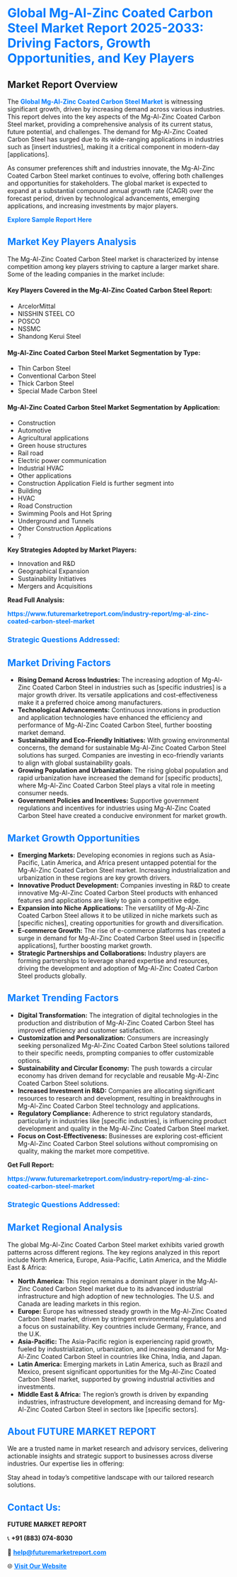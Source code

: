 <h1 style="color: #007BFF;">Global Mg-Al-Zinc Coated Carbon Steel Market Report 2025-2033: Driving Factors, Growth Opportunities, and Key Players</h1>

<section id="overview">
<h2>Market Report Overview</h2>
<p>The <a href="https://www.futuremarketreport.com/industry-report/mg-al-zinc-coated-carbon-steel-market" style="color: #007BFF; text-decoration: none;"><strong>Global Mg-Al-Zinc Coated Carbon Steel Market</strong></a> is witnessing significant growth, driven by increasing demand across various industries. This report delves into the key aspects of the Mg-Al-Zinc Coated Carbon Steel market, providing a comprehensive analysis of its current status, future potential, and challenges. The demand for Mg-Al-Zinc Coated Carbon Steel has surged due to its wide-ranging applications in industries such as [insert industries], making it a critical component in modern-day [applications].</p>
<p>As consumer preferences shift and industries innovate, the Mg-Al-Zinc Coated Carbon Steel market continues to evolve, offering both challenges and opportunities for stakeholders. The global market is expected to expand at a substantial compound annual growth rate (CAGR) over the forecast period, driven by technological advancements, emerging applications, and increasing investments by major players.</p>
</section>

<section id="overview">
<p><a href="https://www.futuremarketreport.com/request-sample/reportId=30407" style="color: #007BFF; text-decoration: none;"><strong>Explore Sample Report Here</strong></a></p>
</section>

<section id="key-players">
<h2 style="color: #007BFF;">Market Key Players Analysis</h2>
<p>The Mg-Al-Zinc Coated Carbon Steel market is characterized by intense competition among key players striving to capture a larger market share. Some of the leading companies in the market include:</p>
<h4>Key Players Covered in the Mg-Al-Zinc Coated Carbon Steel Report:</h4>
<ul><li>ArcelorMittal</li><li>NISSHIN STEEL CO</li><li>POSCO</li><li>NSSMC</li><li>Shandong Kerui Steel</li></ul>
<h4>Mg-Al-Zinc Coated Carbon Steel Market Segmentation by Type:</h4>
<ul><li>Thin Carbon Steel</li><li>Conventional Carbon Steel</li><li>Thick Carbon Steel</li><li>Special Made Carbon Steel</li></ul>

<h4>Mg-Al-Zinc Coated Carbon Steel Market Segmentation by Application:</h4>
<ul><li>Construction</li><li>Automotive</li><li>Agricultural applications</li><li>Green house structures</li><li>Rail road</li><li>Electric power communication</li><li>Industrial HVAC</li><li>Other applications</li><li>Construction Application Field is further segment into</li><li>Building</li><li>HVAC</li><li>Road Construction</li><li>Swimming Pools and Hot Spring</li><li>Underground and Tunnels</li><li>Other Construction Applications</li><li>?</li></ul>
<p><strong>Key Strategies Adopted by Market Players:</strong></p>
<ul>
<li>Innovation and R&D</li>
<li>Geographical Expansion</li>
<li>Sustainability Initiatives</li>
<li>Mergers and Acquisitions</li>
</ul>
</section>

<section>
<p><strong>Read Full Analysis: </strong></p><a href="https://www.futuremarketreport.com/industry-report/mg-al-zinc-coated-carbon-steel-market" style="color: #007BFF; text-decoration: none;"><strong>https://www.futuremarketreport.com/industry-report/mg-al-zinc-coated-carbon-steel-market</strong></a>
<h3 style="color: #007BFF;">Strategic Questions Addressed:</h3>
</section>

<section id="driving-factors">
<h2 style="color: #007BFF;">Market Driving Factors</h2>
<ul>
<li><strong>Rising Demand Across Industries:</strong> The increasing adoption of Mg-Al-Zinc Coated Carbon Steel in industries such as [specific industries] is a major growth driver. Its versatile applications and cost-effectiveness make it a preferred choice among manufacturers.</li>
<li><strong>Technological Advancements:</strong> Continuous innovations in production and application technologies have enhanced the efficiency and performance of Mg-Al-Zinc Coated Carbon Steel, further boosting market demand.</li>
<li><strong>Sustainability and Eco-Friendly Initiatives:</strong> With growing environmental concerns, the demand for sustainable Mg-Al-Zinc Coated Carbon Steel solutions has surged. Companies are investing in eco-friendly variants to align with global sustainability goals.</li>
<li><strong>Growing Population and Urbanization:</strong> The rising global population and rapid urbanization have increased the demand for [specific products], where Mg-Al-Zinc Coated Carbon Steel plays a vital role in meeting consumer needs.</li>
<li><strong>Government Policies and Incentives:</strong> Supportive government regulations and incentives for industries using Mg-Al-Zinc Coated Carbon Steel have created a conducive environment for market growth.</li>
</ul>
</section>

<section id="growth-opportunities">
<h2 style="color: #007BFF;">Market Growth Opportunities</h2>
<ul>
<li><strong>Emerging Markets:</strong> Developing economies in regions such as Asia-Pacific, Latin America, and Africa present untapped potential for the Mg-Al-Zinc Coated Carbon Steel market. Increasing industrialization and urbanization in these regions are key growth drivers.</li>
<li><strong>Innovative Product Development:</strong> Companies investing in R&D to create innovative Mg-Al-Zinc Coated Carbon Steel products with enhanced features and applications are likely to gain a competitive edge.</li>
<li><strong>Expansion into Niche Applications:</strong> The versatility of Mg-Al-Zinc Coated Carbon Steel allows it to be utilized in niche markets such as [specific niches], creating opportunities for growth and diversification.</li>
<li><strong>E-commerce Growth:</strong> The rise of e-commerce platforms has created a surge in demand for Mg-Al-Zinc Coated Carbon Steel used in [specific applications], further boosting market growth.</li>
<li><strong>Strategic Partnerships and Collaborations:</strong> Industry players are forming partnerships to leverage shared expertise and resources, driving the development and adoption of Mg-Al-Zinc Coated Carbon Steel products globally.</li>
</ul>
</section>

<section id="trending-factors">
<h2 style="color: #007BFF;">Market Trending Factors</h2>
<ul>
<li><strong>Digital Transformation:</strong> The integration of digital technologies in the production and distribution of Mg-Al-Zinc Coated Carbon Steel has improved efficiency and customer satisfaction.</li>
<li><strong>Customization and Personalization:</strong> Consumers are increasingly seeking personalized Mg-Al-Zinc Coated Carbon Steel solutions tailored to their specific needs, prompting companies to offer customizable options.</li>
<li><strong>Sustainability and Circular Economy:</strong> The push towards a circular economy has driven demand for recyclable and reusable Mg-Al-Zinc Coated Carbon Steel solutions.</li>
<li><strong>Increased Investment in R&D:</strong> Companies are allocating significant resources to research and development, resulting in breakthroughs in Mg-Al-Zinc Coated Carbon Steel technology and applications.</li>
<li><strong>Regulatory Compliance:</strong> Adherence to strict regulatory standards, particularly in industries like [specific industries], is influencing product development and quality in the Mg-Al-Zinc Coated Carbon Steel market.</li>
<li><strong>Focus on Cost-Effectiveness:</strong> Businesses are exploring cost-efficient Mg-Al-Zinc Coated Carbon Steel solutions without compromising on quality, making the market more competitive.</li>
</ul>
</section>

<section>
<p><strong>Get Full Report: </strong></p><a href="https://www.futuremarketreport.com/industry-report/mg-al-zinc-coated-carbon-steel-market" style="color: #007BFF; text-decoration: none;"><strong>https://www.futuremarketreport.com/industry-report/mg-al-zinc-coated-carbon-steel-market</strong></a>
<h3 style="color: #007BFF;">Strategic Questions Addressed:</h3>
</section>


<section id="regional-analysis">
<h2 style="color: #007BFF;">Market Regional Analysis</h2>
<p>The global Mg-Al-Zinc Coated Carbon Steel market exhibits varied growth patterns across different regions. The key regions analyzed in this report include North America, Europe, Asia-Pacific, Latin America, and the Middle East & Africa:</p>
<ul>
<li><strong>North America:</strong> This region remains a dominant player in the Mg-Al-Zinc Coated Carbon Steel market due to its advanced industrial infrastructure and high adoption of new technologies. The U.S. and Canada are leading markets in this region.</li>
<li><strong>Europe:</strong> Europe has witnessed steady growth in the Mg-Al-Zinc Coated Carbon Steel market, driven by stringent environmental regulations and a focus on sustainability. Key countries include Germany, France, and the U.K.</li>
<li><strong>Asia-Pacific:</strong> The Asia-Pacific region is experiencing rapid growth, fueled by industrialization, urbanization, and increasing demand for Mg-Al-Zinc Coated Carbon Steel in countries like China, India, and Japan.</li>
<li><strong>Latin America:</strong> Emerging markets in Latin America, such as Brazil and Mexico, present significant opportunities for the Mg-Al-Zinc Coated Carbon Steel market, supported by growing industrial activities and investments.</li>
<li><strong>Middle East & Africa:</strong> The region’s growth is driven by expanding industries, infrastructure development, and increasing demand for Mg-Al-Zinc Coated Carbon Steel in sectors like [specific sectors].</li>
</ul>
</section>

<footer>
<h2 style="color: #007BFF;">About FUTURE MARKET REPORT</h2>
<p>We are a trusted name in market research and advisory services, delivering actionable insights and strategic support to businesses across diverse industries. Our expertise lies in offering:</p>

<p>Stay ahead in today’s competitive landscape with our tailored research solutions.</p>

<h2 style="color: #007BFF;">Contact Us:</h2>
<p><strong>FUTURE MARKET REPORT</strong></p>
<p>📞 <strong>+91 (883) 074-8030</strong></p>
<p>📧 <strong><a href="mailto:help@futuremarketreport.com" style="color: #007BFF;">help@futuremarketreport.com</a></strong></p>
<p>🌐 <strong><a href="https://www.futuremarketreport.com/" style="color: #007BFF;">Visit Our Website</a></strong></p>
</footer>